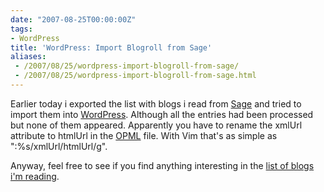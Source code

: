 ```yaml
---
date: "2007-08-25T00:00:00Z"
tags:
- WordPress
title: 'WordPress: Import Blogroll from Sage'
aliases:
 - /2007/08/25/wordpress-import-blogroll-from-sage/
 - /2007/08/25/wordpress-import-blogroll-from-sage.html
---
```

Earlier today i exported the list with blogs i read from [Sage](http://sage.mozdev.org/) and tried to import them into [WordPress](http://wordpress.org). Although all the entries had been processed but none of them appeared. Apparently you have to rename the xmlUrl attribute to htmlUrl in the [OPML](http://en.wikipedia.org/wiki/OPML) file. With Vim that's as simple as ":%s/xmlUrl/htmlUrl/g".

Anyway, feel free to see if you find anything interesting in the [list of blogs i'm reading](http://www.timvw.be/wp-links-opml.php).
